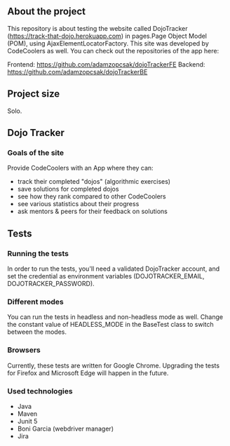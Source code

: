 ## About the project

This repository is about testing the website called DojoTracker (https://track-that-dojo.herokuapp.com) 
in pages.Page Object Model (POM), using AjaxElementLocatorFactory.
This site was developed by CodeCoolers as well. You can check out the repositories of the app here:

Frontend: https://github.com/adamzopcsak/dojoTrackerFE
Backend: https://github.com/adamzopcsak/dojoTrackerBE

## Project size
Solo.

## Dojo Tracker

### Goals of the site

Provide CodeCoolers with an App where they can:

- track their completed "dojos" (algorithmic exercises)
- save solutions for completed dojos
- see how they rank compared to other CodeCoolers
- see various statistics about their progress
- ask mentors & peers for their feedback on solutions

## Tests
### Running the tests

In order to run the tests, you'll need a validated DojoTracker account, and set the credential as environment variables
(DOJOTRACKER_EMAIL, DOJOTRACKER_PASSWORD).

### Different modes

You can run the tests in headless and non-headless mode as well. Change the constant value of HEADLESS_MODE in the
BaseTest class to switch between the modes.

### Browsers

Currently, these tests are written for Google Chrome. Upgrading the tests for Firefox and Microsoft Edge 
will happen in the future.

### Used technologies

- Java
- Maven
- Junit 5
- Boni Garcia (webdriver manager)
- Jira